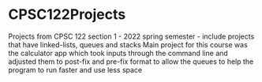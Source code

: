 # CPSC122Projects
Projects from CPSC 122 section 1 - 2022 spring semester - include projects that have linked-lists, queues and stacks
Main project for this course was the calculator app which took inputs through the command line and adjusted them to post-fix and pre-fix format to 
allow the queues to help the program to run faster and use less space 
